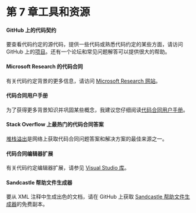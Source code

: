 # 第 7 章工具和资源

#### GitHub 上的代码契约

要查看代码约定的源代码，提供一些代码或熟悉代码约定的某些方面，请访问 GitHub 上的[项目](https://github.com/Microsoft/CodeContracts)。还有一个论坛和常见问题解答可以提供很大的帮助。

#### Microsoft Research 的代码合同

有关代码约定背景的更多信息，请访问 [Microsoft Research 网站](http://research.microsoft.com/en-us/projects/contracts)。

#### 代码合同用户手册

为了获得更多背景知识并巩固某些概念，我建议您仔细阅读[代码合同用户手册](http://research.microsoft.com/en-us/projects/contracts/userdoc.pdf)。

#### Stack Overflow 上最热门的代码合同答案

[堆栈溢出](https://stackoverflow.com/tags/code-contracts/hot?filter=all)是网络上获取代码合同问题答案和解决方案的最佳来源之一。

#### 代码合同编辑器扩展

有关代码约定编辑器扩展，请参见 [Visual Studio 库](https://visualstudiogallery.msdn.microsoft.com/02de7066-b6ca-42b3-8b3c-2562c7fa024f)。

#### Sandcastle 帮助文件生成器

要从 XML 注释中生成出色的文档，请在 GitHub 上获取 [Sandcastle 帮助文件生成器](https://github.com/EWSoftware/SHFB)的免费副本。